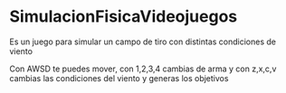 # SimulacionFisicaVideojuegos

Es un juego para simular un campo de tiro con distintas condiciones de viento

Con AWSD te puedes mover, con 1,2,3,4 cambias de arma y con z,x,c,v cambias las condiciones del viento y generas los objetivos